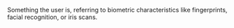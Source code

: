Something the user is, referring to biometric characteristics like fingerprints, facial recognition, or iris scans.